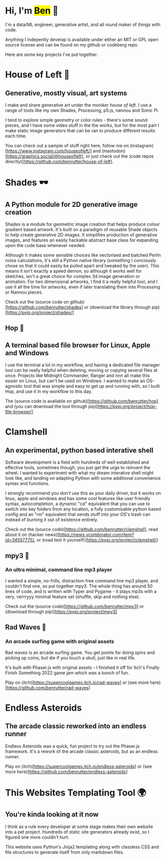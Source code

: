# Hi, I'm <mark>Ben</mark> 👋

I'm a data/ML engineer, generative artist, and all round maker of things with code.

Anything I indepently develop is available under either an MIT or GPL open source license and can be found on my github or codeberg repo.

Here are some key projects I've put together:

# House of Left 🎨
## Generative, mostly visual, art systems

I make and share generative art under the moniker *house of left*. I use a range of tools like my own Shades, Processing, p5.js, nannou and Sonic Pi.

I tend to explore simple geometry or color rules - there's some sound pieces, and I have some video stuff in the the works, but for the most part I make static image generators that can be ran to produce different results each time.

You can check out a sample of stuff right here, follow me on (instagram)[https://www.instagram.com/houseofleft/] and (mastodon)[https://graphics.social/@houseofleft], or just check out the (code repos directly)[https://github.com/benrutter/house-of-left].

# Shades 🕶️
## A Python module for 2D generative image creation

Shades is a module for geometric image creation that helps produce colour gradient based artwork. It's built on a paradigm of reusable Shade objects to help create generative 2D images. It simplifies production of generative images, and features an easily hackable abstract base class for expanding upon the code base whenever needed.

Although it makes some sensible choices like vectorised and batched Perlin noise calculations, it's still a Python native library (something I conciously chose so that it could easily be pulled apart and tweaked by the user). This means it isn't exactly a speed demon, so although it works well for sketches, isn't a great choice for complex 3d image generation or animation. For two dimensional artworks, I find it a  really helpful tool, and I use it all the time for artworks, even if later translating them into Processing or Nannou pieces.

Check out the (source code on github)[https://github.com/benrutter/shades] or (download the library through pip)[https://pypi.org/project/shades/]


## Hop 📁
## A terminal based file browser for Linux, Apple and Windows

I use the terminal a lot in my workflow, and having a dedicated file manager tool can be really helpful when deleting, moving or copying several files at once. Projects like Midnight Commander, Ranger and nnn all make this easier on Linux, but can't be used on Windows. I wanted to make an OS-agnostic tool that was simple and easy to get up and running with, so I built Hop, and use it in my workflow to this day.

The (source code is available on github)[https://github.com/benrutter/hop] and (you can download the tool through pip)[https://pypi.org/project/hop-file-browser/]


# Clamshell
## An experimental, python based interative shell

Software development is a field with hundreds of well established and effective tools, sometimes though, you just get the urge to reinvent the wheel. I wanted to experiment with what my dream interative shell might look like, and landing on adapting Python with some additional convenience syntax and functions.

I strongly recommend you *don't* use this as your daily driver, but it works on linux, apple and windows and has some cool features like user friendly syntax, autocompletion, a dynamic "cd" equivalent that you can use to switch into key folders from any location, a fully customisable python based config and an "rm" equivalent that sends stuff into your OS's trash can instead of burning it out of existence entirely.

Check out the (source code)[https://github.com/benrutter/clamshell], read about it on (hacker news)[https://news.ycombinator.com/item?id=34557775], or (road test it yourself)(https://pypi.org/project/clamshell/)


## mpy3 🎵
### An ultra minimal, command line mp3 player

I wanted a simple, no-frills, distraction-free command line mp3 player, and couldn't find one, so put together mpy3. The whole thing has around 50 lines of code, and is written with Typer and Pygame - it plays mp3s with a very, verrryyy minimal feature set (shuffle, skip and nothing else).

Check out the (source code)[https://github.com/benrutter/mpy3] or (download through pip)[https://pypi.org/project/mpy3]


## Rad Waves 🌊 
### An arcade surfing game with original assets

Rad waves is an arcade surfing game. You get points for doing spins and picking up coins, but die if you touch a skull, just like in real life.

It's built with Phaser.js with original assets - I finished it off for Itch's Finally Finish Something 2022 game jam which was a bunch of fun.

Play on (itch)[https://supercoolgames.itch.io/rad-waves] or (see more here)[https://github.com/benrutter/rad-waves]


# Endless Asteroids 
## The arcade classic reworked into an endless runner

Endless Asteroids was a quick, fun project to try out the Phaser.js framework. It's a rework of the arcade classic asteroids, but as an endless runner.

Play on (itch)[https://supercoolgames.itch.io/endless-asteroids] or (see more here)[https://github.com/benrutter/endless-asteroids]


# This Websites Templating Tool 🌍
## You're kinda looking at it now

I think as a rule every developer at some stage makes their own website into a pet project. Hundreds of static site generators already exist, so I figured one more couldn't hurt.

This website uses Python's Jinja2 templating along with classless CSS and file structures to generate itself from only markdown files.
